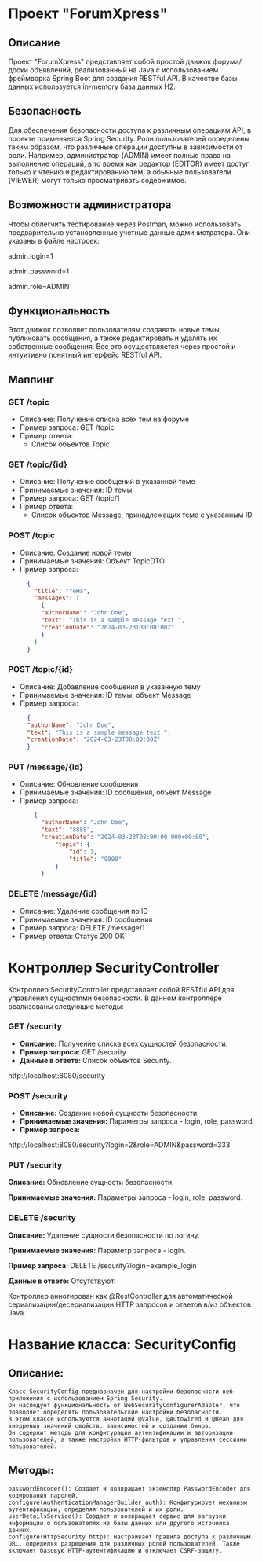 # Проект "ForumXpress"

## Описание
Проект "ForumXpress" представляет собой простой движок форума/доски объявлений, реализованный на Java с использованием фреймворка Spring Boot для создания RESTful API. В качестве базы данных используется in-memory база данных H2.

## Безопасность
Для обеспечения безопасности доступа к различным операциям API, в проекте применяется Spring Security. Роли пользователей определены таким образом, что различные операции доступны в зависимости от роли. Например, администратор (ADMIN) имеет полные права на выполнение операций, в то время как редактор (EDITOR) имеет доступ только к чтению и редактированию тем, а обычные пользователи (VIEWER) могут только просматривать содержимое.

## Возможности администратора
Чтобы облегчить тестирование через Postman, можно использовать предварительно установленные учетные данные администратора. Они указаны в файле настроек:


admin.login=1

admin.password=1

admin.role=ADMIN


## Функциональность
Этот движок позволяет пользователям создавать новые темы, публиковать сообщения, а также редактировать и удалять их собственные сообщения. Все это осуществляется через простой и интуитивно понятный интерфейс RESTful API.

## Маппинг

### GET /topic
- Описание: Получение списка всех тем на форуме
- Пример запроса: GET /topic
- Пример ответа:
  - Список объектов Topic
  
### GET /topic/{id}
- Описание: Получение сообщений в указанной теме
- Принимаемые значения: ID темы
- Пример запроса: GET /topic/1
- Пример ответа:
  - Список объектов Message, принадлежащих теме с указанным ID
  
### POST /topic
- Описание: Создание новой темы
- Принимаемые значения: Объект TopicDTO
- Пример запроса:
  ```json
    {
      "title": "тема",
      "messages": [
        {
        "authorName": "John Doe",
        "text": "This is a sample message text.",
        "creationDate": "2024-03-23T08:00:00Z"
        }
      ]
    }

### POST /topic/{id}
- Описание: Добавление сообщения в указанную тему
- Принимаемые значения: ID темы, объект Message
- Пример запроса:
  ```json
    {
    "authorName": "John Doe",
    "text": "This is a sample message text.",
    "creationDate": "2024-03-23T08:00:00Z"
    }

### PUT /message/{id}
- Описание: Обновление сообщения
- Принимаемые значения: ID сообщения, объект Message
- Пример запроса:
  ```json
      {
        "authorName": "John Doe",
        "text": "8888",
        "creationDate": "2024-03-23T08:00:00.000+00:00",
            "topic": {
                "id": 1,
                "title": "9999"
            }
        }

### DELETE /message/{id}
- Описание: Удаление сообщения по ID
- Принимаемые значения: ID сообщения
- Пример запроса: DELETE /message/1
- Пример ответа: Статус 200 OK

# Контроллер SecurityController

Контроллер SecurityController представляет собой RESTful API для управления сущностями безопасности. В данном контроллере реализованы следующие методы:

### GET /security
- **Описание:** Получение списка всех сущностей безопасности.
- **Пример запроса:** GET /security
- **Данные в ответе:** Список объектов Security.

http://localhost:8080/security

### POST /security
- **Описание:** Создание новой сущности безопасности.
- **Принимаемые значения:** Параметры запроса - login, role, password.
- **Пример запроса:**

http://localhost:8080/security?login=2&role=ADMIN&password=333

### PUT /security

**Описание:** Обновление сущности безопасности.

**Принимаемые значения:** Параметры запроса - login, role, password.


### DELETE /security

**Описание:** Удаление сущности безопасности по логину.

**Принимаемые значения:** Параметр запроса - login.

**Пример запроса:** DELETE /security?login=example_login

**Данные в ответе:** Отсутствуют.

Контроллер аннотирован как @RestController для автоматической сериализации/десериализации HTTP запросов и ответов в/из объектов Java.


# Название класса: SecurityConfig

## Описание:

    Класс SecurityConfig предназначен для настройки безопасности веб-приложения с использованием Spring Security.
    Он наследует функциональность от WebSecurityConfigurerAdapter, что позволяет определять пользовательские настройки безопасности.
    В этом классе используются аннотации @Value, @Autowired и @Bean для внедрения значений свойств, зависимостей и создания бинов.
    Он содержит методы для конфигурации аутентификации и авторизации пользователей, а также настройки HTTP-фильтров и управления сессиями пользователей.

## Методы:

    passwordEncoder(): Создает и возвращает экземпляр PasswordEncoder для кодирования паролей.
    configure(AuthenticationManagerBuilder auth): Конфигурирует механизм аутентификации, определяя пользователей и их роли.
    userDetailsService(): Создает и возвращает сервис для загрузки информации о пользователях из базы данных или другого источника данных.
    configure(HttpSecurity http): Настраивает правила доступа к различным URL, определяя разрешения для различных ролей пользователей. Также включает базовую HTTP-аутентификацию и отключает CSRF-защиту.

